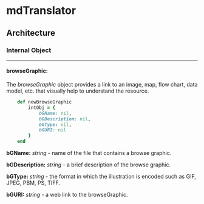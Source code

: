 # mdTranslator

## Architecture

### Internal Object
---
#### browseGraphic:

The *browseGraphic* object provides a link to an image, map, flow chart, data model, etc. that visually help to understand the resource.

````ruby
    def newBrowseGraphic
        intObj = {
            bGName: nil,
            bGDescription: nil,
            bGType: nil,
            bGURI: nil
        }
    end
````

__bGName:__ *string* - name of the file that contains a browse graphic.

__bGDescription:__ *string* - a brief description of the browse graphic.

__bGType:__ *string* - the format in which the illustration is encoded such as GIF, JPEG, PBM, PS, TIFF.

__bGURI:__ *string* - a web link to the browseGraphic.
